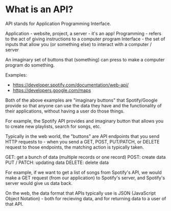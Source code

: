 # What is an API?

API stands for Application Programming Interface.

Application - website, project, a server - it's an app!
Programming - refers to the act of giving instructions to a computer program
Interface - the set of inputs that allow you (or something else) to interact with a computer / server


An imaginary set of buttons that (something) can press to make a computer program do something.

Examples:
- https://developer.spotify.com/documentation/web-api/
- https://developers.google.com/maps

Both of the above examples are "imaginary buttons" that Spotify/Google provide so that anyone can use the data they have and the functionality of their applications, without having a user do those things.

For example, the Spotify API provides and imaginary button that allows you to create new playlists, search for songs, etc.

Typically in the web world, the "buttons" are API endpoints that you send HTTP requests to - when you send a GET, POST, PUT/PATCH, or DELETE request to those endpoints, the matching action is typically taken.

GET: get a bunch of data (multiple records or one record)
POST: create data
PUT / PATCH: updating data
DELETE: delete data

For example, if we want to get a list of songs from Spotify's API, we would make a GET request (from our application) to Spotify's server, and Spotify's server would give us data back.

On the web, the data format that APIs typically use is JSON (JavaScript Object Notation) - both for recieving data, and for returning data to a user of that API.
